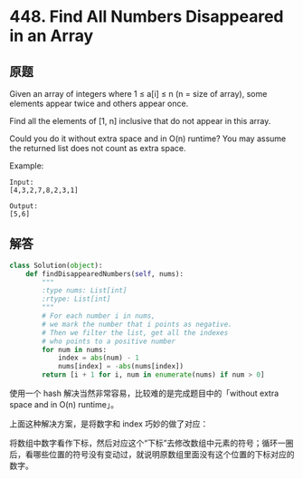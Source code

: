 # 448. Find All Numbers Disappeared in an Array

## 原题

Given an array of integers where 1 ≤ a[i] ≤ n (n = size of array), some elements appear twice and others appear once.

Find all the elements of [1, n] inclusive that do not appear in this array.

Could you do it without extra space and in O(n) runtime? You may assume the returned list does not count as extra space.

Example:

```
Input:
[4,3,2,7,8,2,3,1]

Output:
[5,6]
```

## 解答

```py
class Solution(object):
    def findDisappearedNumbers(self, nums):
        """
        :type nums: List[int]
        :rtype: List[int]
        """
        # For each number i in nums,
        # we mark the number that i points as negative.
        # Then we filter the list, get all the indexes
        # who points to a positive number
        for num in nums:
            index = abs(num) - 1
            nums[index] = -abs(nums[index])
        return [i + 1 for i, num in enumerate(nums) if num > 0]
```

使用一个 hash 解决当然非常容易，比较难的是完成题目中的「without extra space and in O(n) runtime」。

上面这种解决方案，是将数字和 index 巧妙的做了对应：

将数组中数字看作下标，然后对应这个“下标”去修改数组中元素的符号；循环一圈后，看哪些位置的符号没有变动过，就说明原数组里面没有这个位置的下标对应的数字。
